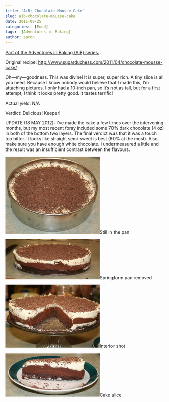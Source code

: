 ```yaml
---
title: 'AiB: Chocolate Mousse Cake'
slug: aib-chocolate-mousse-cake
date: 2011-09-25
categories:  [Food]
tags:  [Adventures in Baking]
author: aaron
---
```


[Part of the Adventures in Baking (AiB) series.](../adventures-in-baking-aib-overview "Adventures in Baking (AiB): Overview")

Original recipe: <http://www.sugarduchess.com/2011/04/chocolate-mousse-cake/>

Oh&mdash;my&mdash;goodness. This was divine! It is super, super rich. A tiny slice is all you need. Because I know nobody would believe that I made this, I’m attaching pictures. I only had a 10-inch pan, so it’s not as tall, but for a first attempt, I think it looks pretty good. It tastes terrific!

Actual yield: N/A

Verdict: Delicious! Keeper!

UPDATE (18 MAY 2012): I’ve made the cake a few times over the intervening months, but my most recent foray included some 70% dark chocolate (4 oz) in both of the bottom two layers. The final verdict was that it was a touch too bitter. It looks like straight semi-sweet is best (60% at the most). Also, make sure you have enough white chocolate. I undermeasured a little and the result was an insufficient contrast between the flavours.

[![Still in the pan](cake-inpan-300x245.jpg "Still in the pan")](cake-inpan.jpg)Still in the pan

[![Springform pan removed](cake-outofpan-300x127.jpg "Out of the pan")](cake-outofpan.jpg)Springform pan removed

[![Interior shot](cake-interior-300x200.jpg "Interior shot")](cake-interior.jpg)Interior shot

[![Cake slice](cake-sliced-300x138.jpg "Cake slice")](cake-sliced.jpg)Cake slice

